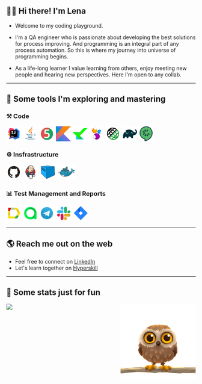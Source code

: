 ## :wave::blush: Hi there! I'm Lena

* Welcome to my coding playground. 

* I'm a QA engineer who is passionate about developing the best solutions for process improving. And programming is an integral part of any process automation. So this is where my journey into universe of programming begins. 

* As a life-long learner I value learning from others, enjoy meeting new people and hearing new perspectives. Here I'm open to any collab.

___
## :blue_heart: Some tools I'm exploring and mastering

### :hammer_and_pick: Code

<code><img height="40" src="https://github.com/Lena-Sazh/Lena-Sazh/blob/main/src/test/resources/logo/Intelij_IDEA.png"></code>
<code><img height="40" src="https://github.com/Lena-Sazh/Lena-Sazh/blob/main/src/test/resources/logo/Java.png"></code>
<code><img height="40" src="https://github.com/Lena-Sazh/Lena-Sazh/blob/main/src/test/resources/logo/JUnit5.png"></code>
<code><img height="40" src="https://github.com/Lena-Sazh/Lena-Sazh/blob/main/src/test/resources/logo/Kotlin.png"></code>
<code><img height="40" src="https://github.com/Lena-Sazh/Lena-Sazh/blob/main/src/test/resources/logo/Kotest.png"></code>
<code><img height="40" src="https://github.com/Lena-Sazh/Lena-Sazh/blob/main/src/test/resources/logo/Selenide.png"></code>
<code><img height="40" src="https://github.com/Lena-Sazh/Lena-Sazh/blob/main/src/test/resources/logo/Rest-Assured.png"></code>
<code><img height="40" src="https://github.com/Lena-Sazh/Lena-Sazh/blob/main/src/test/resources/logo/Gradle.png"></code>
<code><img height="40" src="https://github.com/Lena-Sazh/Lena-Sazh/blob/main/src/test/resources/logo/Cucumber.png"></code>

### :gear: Insfrastructure

<code><img height="40" src="https://github.com/Lena-Sazh/Lena-Sazh/blob/main/src/test/resources/logo/Github.png"></code>
<code><img height="40" src="https://github.com/Lena-Sazh/Lena-Sazh/blob/main/src/test/resources/logo/Jenkins.png"></code>
<code><img height="40" src="https://github.com/Lena-Sazh/Lena-Sazh/blob/main/src/test/resources/logo/Selenoid.png"></code>
<code><img height="40" src="https://github.com/Lena-Sazh/Lena-Sazh/blob/main/src/test/resources/logo/Docker.png"></code>

### :bar_chart: Test Management and Reports

<code><img height="40" src="https://github.com/Lena-Sazh/Lena-Sazh/blob/main/src/test/resources/logo/Allure_Report.png"></code>
<code><img height="40" src="https://github.com/Lena-Sazh/Lena-Sazh/blob/main/src/test/resources/logo/AllureTestOps.png"></code>
<code><img height="40" src="https://github.com/Lena-Sazh/Lena-Sazh/blob/main/src/test/resources/logo/Telegram.png"></code>
<code><img height="40" src="https://github.com/Lena-Sazh/Lena-Sazh/blob/main/src/test/resources/logo/Slack.png"></code>
<code><img height="40" src="https://github.com/Lena-Sazh/Lena-Sazh/blob/main/src/test/resources/logo/Jira.png"></code>

___
## :earth_americas: Reach me out on the web

* Feel free to connect on <a href="https://www.linkedin.com/in/elena-sazhina/">LinkedIn</a> 
* Let's learn together on <a href="https://hyperskill.org/profile/8906132">Hyperskill</a> 
___
## :purple_heart: Some stats just for fun

<a href="https://github.com/anuraghazra/github-readme-stats">
  <img align="left" src="https://github-readme-stats.vercel.app/api?username=Lena-Sazh&show_icons=true&theme=buefy" />
</a>


<a href="https://github.com/Lena-Sazh"><img align="right" align="top" width="200" height="200" src="https://github.com/Lena-Sazh/Lena-Sazh/blob/main/src/test/resources/img/owly.gif?raw=true"></a>


<!--

<a href="https://github.com/anuraghazra/convoychat">
  <img align="left" src="https://github-readme-stats.vercel.app/api/top-langs/?username=Lena-Sazh&layout=compact&theme=buefy" />
</a>

![Lena's GitHub stats](https://github-readme-stats.vercel.app/api?username=Lena-Sazh&show_icons=true&theme=buefy)

[![Top Langs](https://github-readme-stats.vercel.app/api/top-langs/?username=Lena-Sazh&layout=compact&theme=buefy)](https://github.com/anuraghazra/github-readme-stats)


[![Readme Card](https://github-readme-stats.vercel.app/api/pin/?username=Lena-Sazh&repo=AllureExamples&theme=buefy)](https://github.com/anuraghazra/github-readme-stats)
-->

